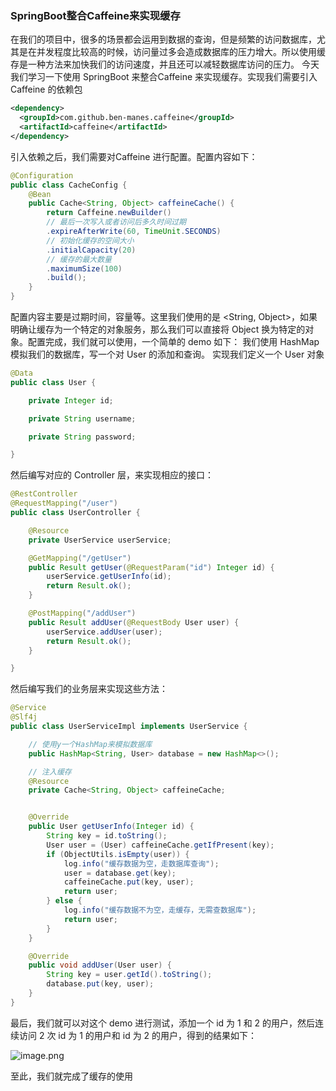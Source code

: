 ### SpringBoot整合Caffeine来实现缓存

在我们的项目中，很多的场景都会运用到数据的查询，但是频繁的访问数据库，尤其是在并发程度比较高的时候，访问量过多会造成数据库的压力增大。所以使用缓存是一种方法来加快我们的访问速度，并且还可以减轻数据库访问的压力。
今天我们学习一下使用 SpringBoot 来整合Caffeine 来实现缓存。实现我们需要引入Caffeine 的依赖包

```xml
<dependency>
  <groupId>com.github.ben-manes.caffeine</groupId>
  <artifactId>caffeine</artifactId>
</dependency>
```
引入依赖之后，我们需要对Caffeine 进行配置。配置内容如下：
```java
@Configuration
public class CacheConfig {
    @Bean
    public Cache<String, Object> caffeineCache() {
        return Caffeine.newBuilder()
        // 最后一次写入或者访问后多久时间过期
        .expireAfterWrite(60, TimeUnit.SECONDS)
        // 初始化缓存的空间大小
        .initialCapacity(20)
        // 缓存的最大数量
        .maximumSize(100)
        .build();
    }
}
```
配置内容主要是过期时间，容量等。这里我们使用的是 <String, Object>，如果明确让缓存为一个特定的对象服务，那么我们可以直接将 Object 换为特定的对象。配置完成，我们就可以使用，一个简单的 demo 如下：
我们使用 HashMap 模拟我们的数据库，写一个对 User 的添加和查询。
实现我们定义一个 User 对象
```java
@Data
public class User {

    private Integer id;

    private String username;

    private String password;

}
```
然后编写对应的 Controller 层，来实现相应的接口：
```java
@RestController
@RequestMapping("/user")
public class UserController {

    @Resource
    private UserService userService;

    @GetMapping("/getUser")
    public Result getUser(@RequestParam("id") Integer id) {
        userService.getUserInfo(id);
        return Result.ok();
    }

    @PostMapping("/addUser")
    public Result addUser(@RequestBody User user) {
        userService.addUser(user);
        return Result.ok();
    }

}
```
然后编写我们的业务层来实现这些方法：
```java
@Service
@Slf4j
public class UserServiceImpl implements UserService {

    // 使用y一个HashMap来模拟数据库
    public HashMap<String, User> database = new HashMap<>();

    // 注入缓存
    @Resource
    private Cache<String, Object> caffeineCache;


    @Override
    public User getUserInfo(Integer id) {
        String key = id.toString();
        User user = (User) caffeineCache.getIfPresent(key);
        if (ObjectUtils.isEmpty(user)) {
            log.info("缓存数据为空，走数据库查询");
            user = database.get(key);
            caffeineCache.put(key, user);
            return user;
        } else {
            log.info("缓存数据不为空，走缓存，无需查数据库");
            return user;
        }
    }

    @Override
    public void addUser(User user) {
        String key = user.getId().toString();
        database.put(key, user);
    }
}
```
最后，我们就可以对这个 demo 进行测试，添加一个 id 为 1 和 2 的用户，然后连续访问 2 次 id 为 1 的用户和 id 为 2 的用户，得到的结果如下：

![image.png](https://cdn.nlark.com/yuque/0/2024/png/40783336/1716530972237-3e2b1cac-c8ad-4e30-a4f0-d858baa95d8b.png#averageHue=%2326292e&clientId=u780c4621-2841-4&from=paste&height=115&id=ufd69c903&originHeight=115&originWidth=1210&originalType=binary&ratio=1&rotation=0&showTitle=false&size=37868&status=done&style=none&taskId=u5ec48ce7-790c-412e-92f7-9cbf752d40b&title=&width=1210)

至此，我们就完成了缓存的使用
